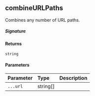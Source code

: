 ## combineURLPaths

Combines any number of URL paths.

##### Signature

#### Returns
`string`

#### Parameters


| Parameter	   | Type    | Description |
|:-------------|:---------------|:------------|
| `...url`    | string[] |  |

